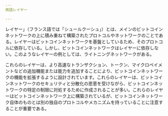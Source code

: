 ```yaml
---
用語レイヤー

---
```

レイヤー」（フランス語では「シュールクーシュ」）とは、メインのビットコインネットワークの上に積み重ねて構築されたプロトコルやネットワークのことである。レイヤーはビットコインネットワークを基盤としているため、そのプロトコルに依存している。しかし、ビットコインネットワークはレイヤーに依存しない。このようなレイヤーの例としては、ライトニングネットワークがある。

これらのレイヤーは、より高速なトランザクション、トークン、マイクロペイメントなどの追加機能または能力を追加することにより、ビットコインネットワークの機能を拡張するように設計されています。これらのレイヤーは、ビットコインネットワークのセキュリティと分散化の恩恵を受けながら、ビットコインネットワークの特定の制限に対処するために作成されることが多い。これらのレイヤーはビットコインネットワーク上に構築されているが、ビットコインネットワーク自体のものとは別の独自のプロトコルやメカニズムを持っていることに注意することが重要である。